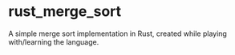 rust_merge_sort
===============

A simple merge sort implementation in Rust, created while playing with/learning the language.
